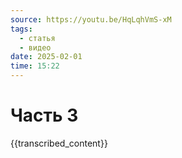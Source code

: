 ```yaml
---
source: https://youtu.be/HqLqhVmS-xM
tags:
  - статья
  - видео
date: 2025-02-01
time: 15:22
---
```


# Часть 3

{{transcribed_content}}
